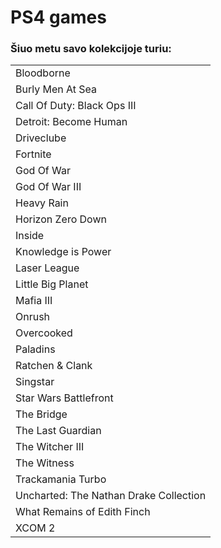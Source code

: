 # PS4 games

### Šiuo metu savo kolekcijoje turiu:

|  |
| :--- |
| Bloodborne |
| Burly Men At Sea |
| Call Of Duty: Black Ops III |
| Detroit: Become Human |
| Driveclube |
| Fortnite |
| God Of War |
| God Of War III |
| Heavy Rain |
| Horizon Zero Down |
| Inside |
| Knowledge is Power |
| Laser League |
| Little Big Planet |
| Mafia III |
| Onrush |
| Overcooked |
| Paladins |
| Ratchen & Clank |
| Singstar |
| Star Wars Battlefront |
| The Bridge |
| The Last Guardian |
| The Witcher III |
| The Witness |
| Trackamania Turbo |
| Uncharted: The Nathan Drake Collection |
| What Remains of Edith Finch |
| XCOM 2 |

